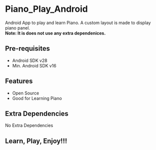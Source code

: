 # Piano_Play_Android
Android App to play and learn Piano.
A custom layout is made to display piano panel.<br>
**Note: It is does not use any extra dependenices.**

Pre-requisites
--------------
- Android SDK v28
- Min. Android SDK v16

Features
---------------
- Open Source
- Good for Learning Piano

Extra Dependencies
------------------
No Extra Dependencies

<h2> Learn, Play, Enjoy!!!</h2>
